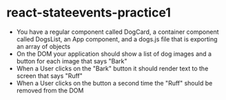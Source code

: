 # react-stateevents-practice1

- You have a regular component called DogCard, a container component called DogsList, an App component, and a dogs.js file that is exporting an array of objects
- On the DOM your application should show a list of dog images and a button for each image that says "Bark"
- When a User clicks on the "Bark" button it should render text to the screen that says "Ruff"
- When a User clicks on the button a second time the "Ruff" should be removed from the DOM
